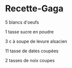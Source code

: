 # Recette-Gaga

5 blancs d'oeufs

1 tasse sucre en poudre

3 c à soupe de levure alsacien

11 tasse de dates coupées

2 tasses de noix coupes

